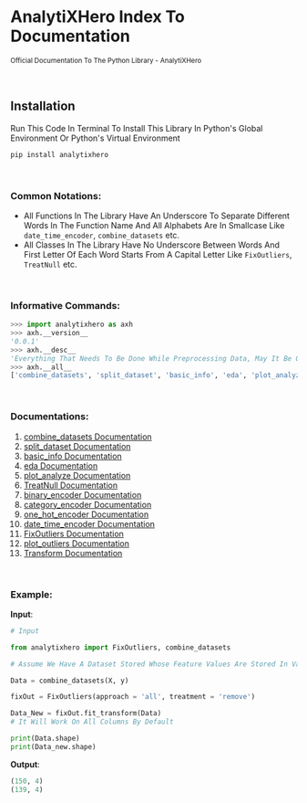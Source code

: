 # **AnalytiXHero Index To Documentation**

<small>Official Documentation To The Python Library - AnalytiXHero</small>

<br>

## **Installation**

Run This Code In Terminal To Install This Library In Python's Global Environment Or Python's Virtual Environment

```bash
pip install analytixhero
```

<br>

### **Common Notations**: 
- All Functions In The Library Have An Underscore To Separate Different Words In The Function Name And All Alphabets Are In Smallcase Like `date_time_encoder`, `combine_datasets` etc.
- All Classes In The Library Have No Underscore Between Words And First Letter Of Each Word Starts From A Capital Letter Like `FixOutliers`, `TreatNull` etc.

<br>

### **Informative Commands:**

```python
>>> import analytixhero as axh
>>> axh.__version__
'0.0.1'
>>> axh.__desc__
'Everything That Needs To Be Done While Preprocessing Data, May It Be Outlier Handling, Skewness/Kurtosis Minimization, Treating Null Spaces Etc. Can Be Done With Pre-Defined State-Of-Art Features.'
>>> axh.__all__
['combine_datasets', 'split_dataset', 'basic_info', 'eda', 'plot_analyze', 'binary_encoder', 'category_encoder', 'one_hot_encoder', 'date_time_encoder', 'TreatNull', 'FixOutliers', 'plot_outliers', 'Transform']
```

<br>

### **Documentations:** <br>

1. [combine_datasets Documentation](1.%20Combining%20Datasets.md)
2. [split_dataset Documentation](2.%20Splitting%20Dataset.md)
3. [basic_info Documentation](3.%20Basic%20Information%20Presentation.md)
4. [eda Documentation](4.%20Exploratory%20Data%20Analysis%20Presentation.md)
5. [plot_analyze Documentation](5.%20Plotting%20Graph%20On%20Different%20Basis.md)
6. [TreatNull Documentation](6.%20Null%20Values%20Handling.md)
7. [binary_encoder Documentation](7.%20Two%20Unique%20Values%20Encoding.md)
8. [category_encoder Documentation](8.%20Category%20Values%20Encoding.md)
9. [one_hot_encoder Documentation](9.%20One%20Hot%20Encoding%20For%20Categorical%20Values.md)
10. [date_time_encoder Documentation](10.%20DateTime%20Encoding.md)
11. [FixOutliers Documentation](11.%20Outliers%20Handling.md)
12. [plot_outliers Documentation](12.%20Plotting%20Outliers.md)
13. [Transform Documentation](13.%20Transformations%20On%20Dataset.md)

<br>

### **Example:**

**Input**:
```python
# Input

from analytixhero import FixOutliers, combine_datasets

# Assume We Have A Dataset Stored Whose Feature Values Are Stored In Variable X and Target Values Are Stored In Variable y

Data = combine_datasets(X, y)

fixOut = FixOutliers(approach = 'all', treatment = 'remove')

Data_New = fixOut.fit_transform(Data) 
# It Will Work On All Columns By Default

print(Data.shape) 
print(Data_new.shape)
```
**Output**:
```python
(150, 4)
(139, 4)
```
